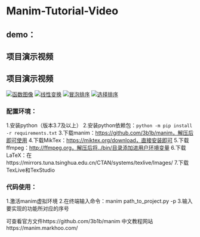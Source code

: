 # Manim-Tutorial-Video
## demo：
## 项目演示视频

## 项目演示视频

[![函数图像]([![2025-09-02-171642.png](https://i.postimg.cc/KzYjxMH5/2025-09-02-171642.png)](https://postimg.cc/PLBTMPhL))](https://www.bilibili.com/video/BV12dacz1EoM/?vd_source=bfb49e9498218caf31193e8590b09291)
[![线性变换](assets/video2.png)](https://www.bilibili.com/video/BV12dacz1EoM?vd_source=bfb49e9498218caf31193e8590b09291&p=2)
[![冒泡排序](assets/video3.png)](https://www.bilibili.com/video/BV12dacz1EoM?vd_source=bfb49e9498218caf31193e8590b09291&p=3)
[![选择排序](assets/video4.png)](https://www.bilibili.com/video/BV12dacz1EoM?vd_source=bfb49e9498218caf31193e8590b09291&p=4)


### 配置环境：
1.安装python（版本3.7及以上）
2.安装python依赖包：`python -m pip install -r requirements.txt`
3.下载manim：https://github.com/3b1b/manim，解压后即可使用
4.下载MikTex：https://miktex.org/download，直接安装即可
5.下载ffmpeg：http://ffmpeg.org，解压后将../bin/目录添加进用户环境变量
6.下载LaTeX：在https://mirrors.tuna.tsinghua.edu.cn/CTAN/systems/texlive/Images/
7.下载TexLive和TexStudio

### 代码使用：
1.激活manim虚拟环境
2.在终端输入命令：manim path_to_project.py -p
3.输入要实现的功能所对应的序号


可查看官方文件https://github.com/3b1b/manim
中文教程网站https://manim.markhoo.com/
